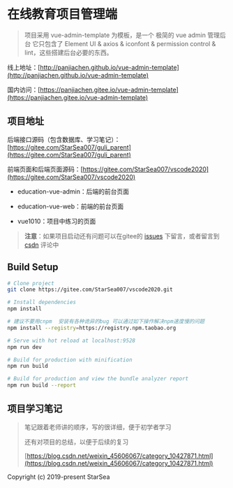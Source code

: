 # 在线教育项目管理端

> 项目采用 vue-admin-template 为模板，是一个 极简的 vue admin 管理后台 它只包含了 Element UI & axios & iconfont & permission control & lint，这些搭建后台必要的东西。

线上地址：[http://panjiachen.github.io/vue-admin-template](http://panjiachen.github.io/vue-admin-template)

国内访问：[https://panjiachen.gitee.io/vue-admin-template](https://panjiachen.gitee.io/vue-admin-template)

## 项目地址

后端接口源码（包含数据库、学习笔记）：[https://gitee.com/StarSea007/guli_parent](https://gitee.com/StarSea007/guli_parent)

前端页面和后端页面源码：[https://gitee.com/StarSea007/vscode2020](https://gitee.com/StarSea007/vscode2020)

* education-vue-admin：后端的前台页面

* education-vue-web：前端的前台页面

* vue1010：项目中练习的页面


> **注意**：如果项目启动还有问题可以在gitee的 [issues](https://gitee.com/StarSea007/guli_parent/issues) 下留言，或者留言到 [csdn](https://blog.csdn.net/weixin_45606067/article/details/109546983) 评论中

## Build Setup

```bash
# Clone project
git clone https://gitee.com/StarSea007/vscode2020.git

# Install dependencies
npm install

# 建议不要用cnpm  安装有各种诡异的bug 可以通过如下操作解决npm速度慢的问题
npm install --registry=https://registry.npm.taobao.org

# Serve with hot reload at localhost:9528
npm run dev

# Build for production with minification
npm run build

# Build for production and view the bundle analyzer report
npm run build --report
```

## 项目学习笔记
> 笔记跟着老师讲的顺序，写的很详细，便于初学者学习
> 
> 还有对项目的总结，以便于后续的复习
> 
> [https://blog.csdn.net/weixin_45606067/category_10427871.html](https://blog.csdn.net/weixin_45606067/category_10427871.html)

Copyright (c) 2019-present StarSea
